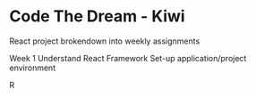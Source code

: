 # Code The Dream - Kiwi

React project brokendown into weekly assignments

Week 1
Understand React Framework
Set-up application/project environment

R
